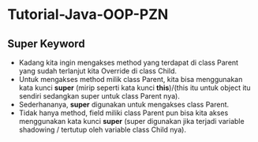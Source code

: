 # Tutorial-Java-OOP-PZN
## Super Keyword

* Kadang kita ingin mengakses method yang terdapat di class Parent yang sudah terlanjut kita Override di class Child.
* Untuk mengakses method milik class Parent, kita bisa menggunakan kata kunci **super** (mirip seperti kata kunci **this**)/(this itu untuk object itu sendiri sedangkan super untuk class Parent nya).
* Sederhananya, **super** digunakan untuk mengakses class Parent.
* Tidak hanya method, field miliki class Parent pun bisa kita akses menggunakan kata kunci **super** (super digunakan jika terjadi variable shadowing / tertutup oleh variable class Child nya).
